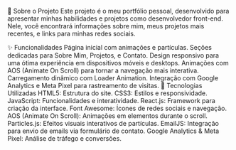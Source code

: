 📌 Sobre o Projeto
Este projeto é o meu portfólio pessoal, desenvolvido para apresentar minhas habilidades e projetos como desenvolvedor front-end. Nele, você encontrará informações sobre mim, meus projetos mais recentes, e links para minhas redes sociais.

✨ Funcionalidades
Página inicial com animações e partículas.
Seções dedicadas para Sobre Mim, Projetos, e Contato.
Design responsivo para uma ótima experiência em dispositivos móveis e desktops.
Animações com AOS (Animate On Scroll) para tornar a navegação mais interativa.
Carregamento dinâmico com Loader Animation.
Integração com Google Analytics e Meta Pixel para rastreamento de visitas.
🚀 Tecnologias Utilizadas
HTML5: Estrutura do site.
CSS3: Estilos e responsividade.
JavaScript: Funcionalidades e interatividade.
React.js: Framework para criação da interface.
Font Awesome: Ícones de redes sociais e navegação.
AOS (Animate On Scroll): Animações em elementos durante o scroll.
Particles.js: Efeitos visuais interativos de partículas.
EmailJS: Integração para envio de emails via formulário de contato.
Google Analytics & Meta Pixel: Análise de tráfego e conversões.

